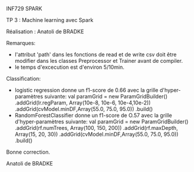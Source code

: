 INF729 SPARK

TP 3 : Machine learning avec Spark

Réalisation : Anatoli de BRADKE

Remarques:
- l'attribut 'path' dans les fonctions de read et de write csv doit être modifier dans les classes Preprocessor et Trainer avant de compiler.
- le temps d'excecution est d'environ 5/10min.

Classification:
- logistic regression donne un f1-score de 0.66 avec la grille d'hyper-paramètres suivante:
      val paramGrid = new ParamGridBuilder()
                            .addGrid(lr.regParam, Array(10e-8, 10e-6, 10e-4,10e-2))
                            .addGrid(cvModel.minDF,Array(55.0, 75.0, 95.0))
                            .build()
- RandomForestClassifier donne un f1-score de O.57 avec la grille d'hyper-paramètres suivante:
      val paramGrid = new ParamGridBuilder()
                            .addGrid(rf.numTrees, Array(100, 150, 200))
                            .addGrid(rf.maxDepth, Array(15, 20, 30))
                            .addGrid(cvModel.minDF,Array(55.0, 75.0, 95.0))
                            .build()

Bonne correction.

Anatoli de BRADKE

